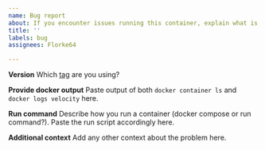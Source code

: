 ```yaml
---
name: Bug report
about: If you encounter issues running this container, explain what is going on.
title: ''
labels: bug
assignees: Florke64

---
```


**Version**
Which [tag](https://github.com/Florke-SMP/velocity-docker/pkgs/container/velocity/versions?filters%5Bversion_type%5D=tagged) are you using?

**Provide docker output**
Paste output of both `docker container ls` and `docker logs velocity` here.

**Run command**
Describe how you run a container (docker compose or run command?).
Paste the run script accordingly here.

**Additional context**
Add any other context about the problem here.
